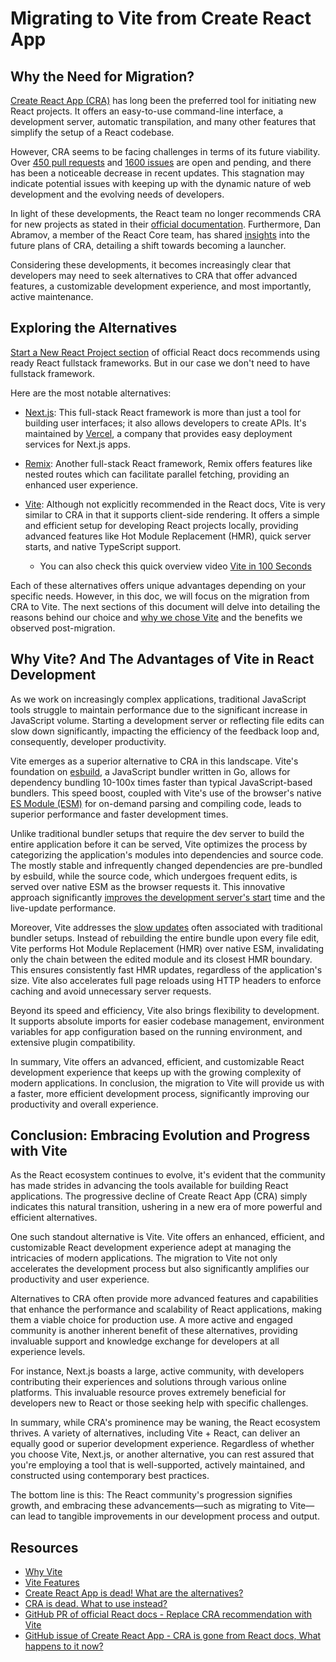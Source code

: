 # Migrating to Vite from Create React App

## Why the Need for Migration?

[Create React App (CRA)](https://github.com/facebook/create-react-app) has long been the preferred tool for initiating new React projects. It offers an easy-to-use command-line interface, a development server, automatic transpilation, and many other features that simplify the setup of a React codebase.

However, CRA seems to be facing challenges in terms of its future viability. Over [450 pull requests](https://github.com/facebook/create-react-app/pulls) and [1600 issues](https://github.com/facebook/create-react-app/issues) are open and pending, and there has been a noticeable decrease in recent updates. This stagnation may indicate potential issues with keeping up with the dynamic nature of web development and the evolving needs of developers.

In light of these developments, the React team no longer recommends CRA for new projects as stated in their [official documentation](https://react.dev/learn/start-a-new-react-project#building-with-a-full-featured-framework). Furthermore, Dan Abramov, a member of the React Core team, has shared [insights](https://github.com/reactjs/react.dev/pull/5487#issuecomment-1409720741) into the future plans of CRA, detailing a shift towards becoming a launcher.

Considering these developments, it becomes increasingly clear that developers may need to seek alternatives to CRA that offer advanced features, a customizable development experience, and most importantly, active maintenance.

## Exploring the Alternatives

[Start a New React Project section](https://react.dev/learn/start-a-new-react-project) of official React docs recommends using ready React fullstack frameworks. But in our case we don't need to have fullstack framework.

Here are the most notable alternatives:

- [Next.js](https://nextjs.org/): This full-stack React framework is more than just a tool for building user interfaces; it also allows developers to create APIs. It's maintained by [Vercel](https://vercel.com/), a company that provides easy deployment services for Next.js apps.

- [Remix](https://remix.run/): Another full-stack React framework, Remix offers features like nested routes which can facilitate parallel fetching, providing an enhanced user experience.

- [Vite](https://vitejs.dev/): Although not explicitly recommended in the React docs, Vite is very similar to CRA in that it supports client-side rendering. It offers a simple and efficient setup for developing React projects locally, providing advanced features like Hot Module Replacement (HMR), quick server starts, and native TypeScript support.
  - You can also check this quick overview video [Vite in 100 Seconds](https://youtu.be/KCrXgy8qtjM)

Each of these alternatives offers unique advantages depending on your specific needs. However, in this doc, we will focus on the migration from CRA to Vite. The next sections of this document will delve into detailing the reasons behind our choice and [why we chose Vite](https://vitejs.dev/guide/why.html#why-vite) and the benefits we observed post-migration.

## Why Vite? And The Advantages of Vite in React Development

As we work on increasingly complex applications, traditional JavaScript tools struggle to maintain performance due to the significant increase in JavaScript volume. Starting a development server or reflecting file edits can slow down significantly, impacting the efficiency of the feedback loop and, consequently, developer productivity.

Vite emerges as a superior alternative to CRA in this landscape. Vite's foundation on [esbuild](https://esbuild.github.io/), a JavaScript bundler written in Go, allows for dependency bundling 10-100x times faster than typical JavaScript-based bundlers. This speed boost, coupled with Vite's use of the browser's native [ES Module (ESM)](https://hacks.mozilla.org/2018/03/es-modules-a-cartoon-deep-dive/) for on-demand parsing and compiling code, leads to superior performance and faster development times.

Unlike traditional bundler setups that require the dev server to build the entire application before it can be served, Vite optimizes the process by categorizing the application's modules into dependencies and source code. The mostly stable and infrequently changed dependencies are pre-bundled by esbuild, while the source code, which undergoes frequent edits, is served over native ESM as the browser requests it. This innovative approach significantly [improves the development server's start](https://vitejs.dev/guide/why.html#slow-server-start) time and the live-update performance.

Moreover, Vite addresses the [slow updates](https://vitejs.dev/guide/why.html#slow-updates) often associated with traditional bundler setups. Instead of rebuilding the entire bundle upon every file edit, Vite performs Hot Module Replacement (HMR) over native ESM, invalidating only the chain between the edited module and its closest HMR boundary. This ensures consistently fast HMR updates, regardless of the application's size. Vite also accelerates full page reloads using HTTP headers to enforce caching and avoid unnecessary server requests.

Beyond its speed and efficiency, Vite also brings flexibility to development. It supports absolute imports for easier codebase management, environment variables for app configuration based on the running environment, and extensive plugin compatibility.

In summary, Vite offers an advanced, efficient, and customizable React development experience that keeps up with the growing complexity of modern applications. In conclusion, the migration to Vite will provide us with a faster, more efficient development process, significantly improving our productivity and overall experience.

## Conclusion: Embracing Evolution and Progress with Vite

As the React ecosystem continues to evolve, it's evident that the community has made strides in advancing the tools available for building React applications. The progressive decline of Create React App (CRA) simply indicates this natural transition, ushering in a new era of more powerful and efficient alternatives.

One such standout alternative is Vite. Vite offers an enhanced, efficient, and customizable React development experience adept at managing the intricacies of modern applications. The migration to Vite not only accelerates the development process but also significantly amplifies our productivity and user experience.

Alternatives to CRA often provide more advanced features and capabilities that enhance the performance and scalability of React applications, making them a viable choice for production use. A more active and engaged community is another inherent benefit of these alternatives, providing invaluable support and knowledge exchange for developers at all experience levels.

For instance, Next.js boasts a large, active community, with developers contributing their experiences and solutions through various online platforms. This invaluable resource proves extremely beneficial for developers new to React or those seeking help with specific challenges.

In summary, while CRA's prominence may be waning, the React ecosystem thrives. A variety of alternatives, including Vite + React, can deliver an equally good or superior development experience. Regardless of whether you choose Vite, Next.js, or another alternative, you can rest assured that you're employing a tool that is well-supported, actively maintained, and constructed using contemporary best practices.

The bottom line is this: The React community's progression signifies growth, and embracing these advancements—such as migrating to Vite—can lead to tangible improvements in our development process and output.

## Resources

- [Why Vite](https://vitejs.dev/guide/why.htm)
- [Vite Features](https://vitejs.dev/guide/features.html)
- [Create React App is dead! What are the alternatives?](https://www.crocoder.dev/blog/create-react-app-is-dead-what-are-the-alternatives/)
- [CRA is dead. What to use instead?](https://medium.com/@dawid.niegrebecki/create-react-app-is-dead-what-to-use-instead-fcdd46b70295)
- [GitHub PR of official React docs - Replace CRA recommendation with Vite](https://github.com/reactjs/react.dev/pull/5487)
- [GitHub issue of Create React App - CRA is gone from React docs, What happens to it now?](https://github.com/facebook/create-react-app/issues/13072#issuecomment-1475001972)
